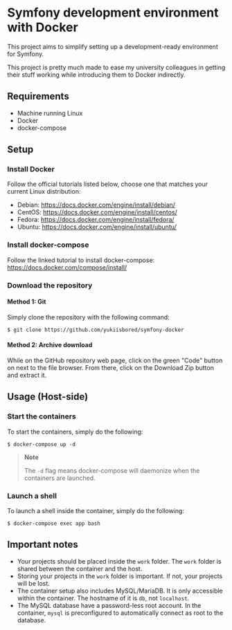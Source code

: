 # Symfony development environment with Docker

This project aims to simplify setting up a development-ready
environment for Symfony.

This project is pretty much made to ease my university colleagues in
getting their stuff working while introducing them to Docker
indirectly.

## Requirements

* Machine running Linux
* Docker
* docker-compose

## Setup

### Install Docker

Follow the official tutorials listed below, choose one that matches
your current Linux distribution:

* Debian: https://docs.docker.com/engine/install/debian/
* CentOS: https://docs.docker.com/engine/install/centos/
* Fedora: https://docs.docker.com/engine/install/fedora/
* Ubuntu: https://docs.docker.com/engine/install/ubuntu/

### Install docker-compose

Follow the linked tutorial to install docker-compose:
https://docs.docker.com/compose/install/

### Download the repository

#### Method 1: Git

Simply clone the repository with the following command:

```shell
$ git clone https://github.com/yukiisbored/symfony-docker
```

#### Method 2: Archive download

While on the GitHub repository web page, click on the green "Code"
button on next to the file browser. From there, click on the Download
Zip button and extract it.

## Usage (Host-side)

### Start the containers

To start the containers, simply do the following:

```shell
$ docker-compose up -d
```

> **Note**
>
> The `-d` flag means docker-compose will daemonize when the
> containers are launched.

### Launch a shell

To launch a shell inside the container, simply do the following:

```shell
$ docker-compose exec app bash
```

## Important notes

* Your projects should be placed inside the `work` folder. The `work`
  folder is shared between the container and the host.
* Storing your projects in the `work` folder is important. If not,
  your projects will be lost.
* The container setup also includes MySQL/MariaDB. It is only
  accessible within the container. The hostname of it is `db`, not
  `localhost`.
* The MySQL database have a password-less root account. In the
  container, `mysql` is preconfigured to automatically connect as root
  to the database.
